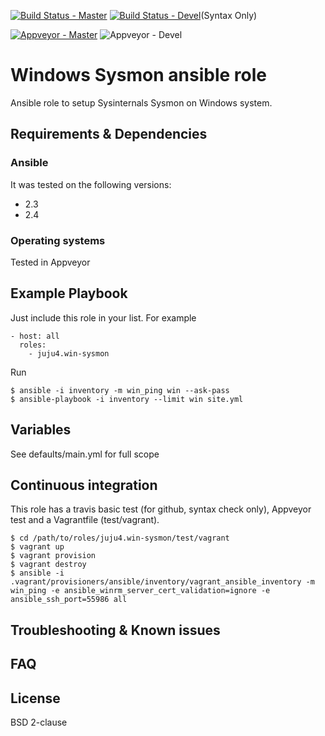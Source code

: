 [![Build Status - Master](https://travis-ci.org/juju4/ansible-win-sysmon.svg?branch=master)](https://travis-ci.org/juju4/ansible-win-sysmon)
[![Build Status - Devel](https://travis-ci.org/juju4/ansible-win-sysmon.svg?branch=devel)](https://travis-ci.org/juju4/ansible-win-sysmon/branches)(Syntax Only)

[![Appveyor - Master](https://ci.appveyor.com/api/projects/status/xxx?svg=true)](https://ci.appveyor.com/project/juju4/ansible-win-sysmon)
![Appveyor - Devel](https://ci.appveyor.com/api/projects/status/xxx/branch/devel?svg=true)

# Windows Sysmon ansible role

Ansible role to setup Sysinternals Sysmon on Windows system.

## Requirements & Dependencies

### Ansible
It was tested on the following versions:
 * 2.3
 * 2.4

### Operating systems

Tested in Appveyor

## Example Playbook

Just include this role in your list.
For example

```
- host: all
  roles:
    - juju4.win-sysmon
```

Run
```
$ ansible -i inventory -m win_ping win --ask-pass
$ ansible-playbook -i inventory --limit win site.yml
```

## Variables

See defaults/main.yml for full scope

## Continuous integration

This role has a travis basic test (for github, syntax check only), Appveyor test and a Vagrantfile (test/vagrant).

```
$ cd /path/to/roles/juju4.win-sysmon/test/vagrant
$ vagrant up
$ vagrant provision
$ vagrant destroy
$ ansible -i .vagrant/provisioners/ansible/inventory/vagrant_ansible_inventory -m win_ping -e ansible_winrm_server_cert_validation=ignore -e ansible_ssh_port=55986 all
```

## Troubleshooting & Known issues

## FAQ

## License

BSD 2-clause

